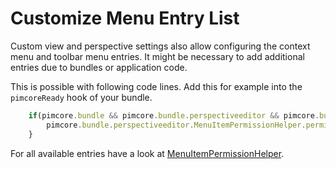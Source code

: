 # Customize Menu Entry List

Custom view and perspective settings also allow configuring the context menu and toolbar menu entries. 
It might be necessary to add additional entries due to bundles or application code. 

This is possible with following code lines. Add this for example into the `pimcoreReady` hook of your 
bundle. 

```javascript
    if(pimcore.bundle && pimcore.bundle.perspectiveeditor && pimcore.bundle.perspectiveeditor.MenuItemPermissionHelper) {
        pimcore.bundle.perspectiveeditor.MenuItemPermissionHelper.permissions.toolbar.search.push('items.advancedObjectSearch');
    }
``` 

For all available entries have a look at [MenuItemPermissionHelper](https://github.com/pimcore/perspective-editor/blob/main/src/Resources/public/js/pimcore/perspective/menuItemPermissionHelper.js).
